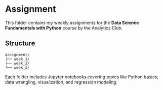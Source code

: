 # Assignment

This folder contains my weekly assignments for the **Data Science Fundamentals with Python** course by the Analytics Club.

## Structure

```
assignment/
├── week_1/
├── week_2/
└── week_3/
```

Each folder includes Jupyter notebooks covering topics like Python basics, data wrangling, visualization, and regression modeling.
